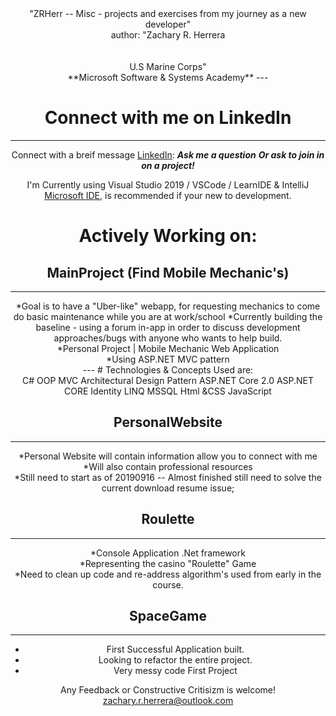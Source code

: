 <center>
"ZRHerr -- Misc - projects and exercises from my journey as a new developer" <br />
author: "Zachary R. Herrera<br /> <br /> <br /> U.S Marine Corps" <br />
**Microsoft Software & Systems Academy**
---

# Connect with me on LinkedIn
---
Connect with a breif message [LinkedIn](https://www.linkedin.com/in/herrera-zr/):
***Ask me a question***
***Or ask to join in on a project!***

I'm Currently using Visual Studio 2019 / VSCode / LearnIDE & IntelliJ [Microsoft IDE](https://visualstudio.microsoft.com/), is recommended if your new to development.

# Actively Working on:

## MainProject (Find Mobile Mechanic's)
---
*Goal is to have a "Uber-like" webapp, for requesting mechanics to come do basic maintenance while you are at work/school
*Currently building the baseline - using a forum in-app in order to discuss development approaches/bugs with anyone who wants to help build. <br />
*Personal Project | Mobile Mechanic Web Application <br />
*Using ASP.NET MVC pattern <br />
--- # Technologies & Concepts Used are:<br />
C# OOP MVC Architectural Design Pattern ASP.NET Core 2.0 ASP.NET CORE Identity LINQ MSSQL Html &CSS JavaScript

## PersonalWebsite
---
*Personal Website will contain information allow you to connect with me <br />
*Will also contain professional resources <br />
*Still need to start as of 20190916 -- Almost finished still need to solve the current download resume issue;

## Roulette
---
*Console Application .Net framework <br />
*Representing the casino "Roulette" Game <br />
*Need to clean up code and re-address algorithm's used from early in the course. 

## SpaceGame
---
* First Successful Application built. <br />
* Looking to refactor the entire project. <br />
* Very messy code First Project


Any Feedback or Constructive Critisizm is welcome!<br />
zachary.r.herrera@outlook.com 
</center>
